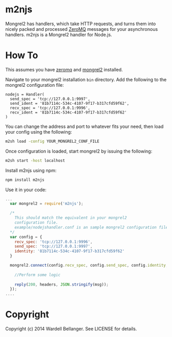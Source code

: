 # m2njs

Mongrel2 has handlers, which take HTTP requests, and turns them into nicely packed and processed [ZeroMQ](http://www.zeromq.org/intro:get-the-software) messages for your asynchronous handlers. m2njs is a Mongrel2 handler for Node.js.

# How To

This assumes you have [zeromq](http://www.zeromq.org/intro:get-the-software) and [mongrel2](http://mongrel2.org/wiki/quick_start.html) installed.

Navigate to your mongrel2 installation `bin` directory. Add the following to the mongrel2 configuration file:

```config
nodejs = Handler(
  send_spec = 'tcp://127.0.0.1:9997',
  send_ident = '81b7114c-534c-4107-9f17-b317cfd59f62',
  recv_spec = 'tcp://127.0.0.1:9996',
  recv_ident = '81b7114c-534c-4107-9f17-b317cfd59f62'
)
```
You can change the address and port to whatever fits your need, then load your config using the following:

```bash
m2sh load -config YOUR_MONGREL2_CONF_FILE
```

Once configuration is loaded, start mongrel2 by issuing the following:

```bash
m2sh start -host localhost
```

Install m2njs using npm:

```bash
npm install m2njs
```

Use it in your code:

```javascript
...
  var mongrel2 = require('m2njs');

  /*
    This should match the equivalent in your mongrel2 
    configuration file.
    example/nodejshandler.conf is an sample mongrel2 configuration file.
  */
  var config = {
    recv_spec: 'tcp://127.0.0.1:9996',
    send_spec: 'tcp://127.0.0.1:9997',
    identity: '81b7114c-534c-4107-9f17-b317cfd59f62'
  }

  mongrel2.connect(config.recv_spec, config.send_spec, config.identity, function(msg, reply) {
    
    //Perform some logic
    
    reply(200, headers, JSON.stringify(msg));
  });
....
```

# Copyright

Copyright (c) 2014 Wardell Bellanger. See LICENSE for details.

